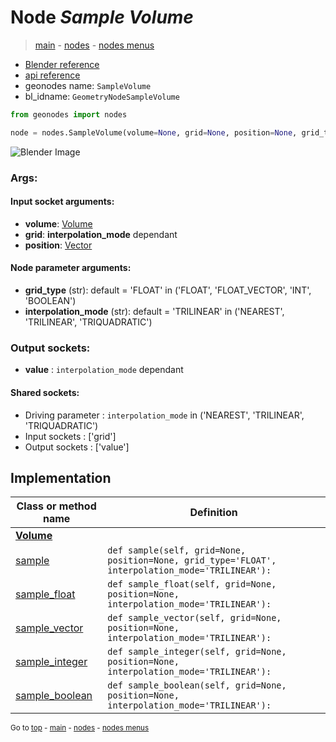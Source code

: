 # Node *Sample Volume*

> [main](../index.md) - [nodes](nodes.md) - [nodes menus](nodes_menus.md)

- [Blender reference](https://docs.blender.org/manual/en/latest/modeling/geometry_nodes/a.html)
- [api reference](https://docs.blender.org/api/current/bpy.types.GeometryNodeSampleVolume.html)
- geonodes name: `SampleVolume`
- bl_idname: `GeometryNodeSampleVolume`

```python
from geonodes import nodes

node = nodes.SampleVolume(volume=None, grid=None, position=None, grid_type='FLOAT', interpolation_mode='TRILINEAR')
```

![Blender Image](https://docs.blender.org/manual/en/latest/_images/node-types_GeometryNodeSampleVolume.webp)

### Args:

#### Input socket arguments:

- **volume**: [Volume](Volume.md)
- **grid**: **interpolation_mode** dependant
- **position**: [Vector](Vector.md)

#### Node parameter arguments:

- **grid_type** (str): default = 'FLOAT' in ('FLOAT', 'FLOAT_VECTOR', 'INT', 'BOOLEAN')
- **interpolation_mode** (str): default = 'TRILINEAR' in ('NEAREST', 'TRILINEAR', 'TRIQUADRATIC')

### Output sockets:

- **value** : ``interpolation_mode`` dependant

#### Shared sockets:

- Driving parameter : ``interpolation_mode`` in ('NEAREST', 'TRILINEAR', 'TRIQUADRATIC')
- Input sockets  : ['grid']
- Output sockets : ['value']
## Implementation

| Class or method name | Definition |
|----------------------|------------|
| **[Volume](Volume.md)** |
| [sample](Volume.md#sample) | `def sample(self, grid=None, position=None, grid_type='FLOAT', interpolation_mode='TRILINEAR'):` |
| [sample_float](Volume.md#sample_float) | `def sample_float(self, grid=None, position=None, interpolation_mode='TRILINEAR'):` |
| [sample_vector](Volume.md#sample_vector) | `def sample_vector(self, grid=None, position=None, interpolation_mode='TRILINEAR'):` |
| [sample_integer](Volume.md#sample_integer) | `def sample_integer(self, grid=None, position=None, interpolation_mode='TRILINEAR'):` |
| [sample_boolean](Volume.md#sample_boolean) | `def sample_boolean(self, grid=None, position=None, interpolation_mode='TRILINEAR'):` |

<sub>Go to [top](#node-Sample-Volume) - [main](../index.md) - [nodes](nodes.md) - [nodes menus](nodes_menus.md)</sub>

